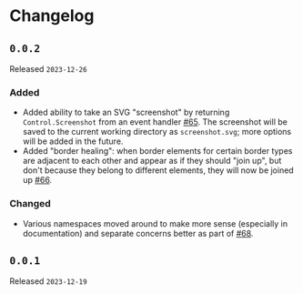 # Changelog

## `0.0.2`

Released `2023-12-26`

### Added

- Added ability to take an SVG "screenshot" by returning `Control.Screenshot` from an event handler
  [#65](https://github.com/JoshKarpel/counterweight/pull/65).
  The screenshot will be saved to the current working directory as `screenshot.svg`; more options will be added in the future.
- Added "border healing": when border elements for certain border types are adjacent to each other and appear as if they
  should "join up", but don't because they belong to different elements, they will now be joined up
  [#66](https://github.com/JoshKarpel/counterweight/pull/66).

### Changed

- Various namespaces moved around to make more sense (especially in documentation)
  and separate concerns better as part of [#68](https://github.com/JoshKarpel/counterweight/pull/68).

## `0.0.1`

Released `2023-12-19`
